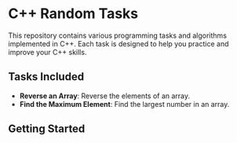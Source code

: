 # C++ Random Tasks

This repository contains various programming tasks and algorithms implemented in C++. Each task is designed to help you practice and improve your C++ skills.

## Tasks Included

- **Reverse an Array**: Reverse the elements of an array.
- **Find the Maximum Element**: Find the largest number in an array.

## Getting Started



